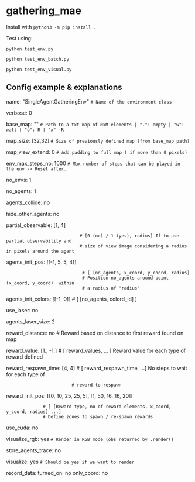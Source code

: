 # gathering_mae

Install with `python3 -m pip install .`

Test using: 

`python test_env.py`

`python test_env_batch.py`

`python test_env_visual.py`


## Config example & explanations

name: "SingleAgentGatheringEnv" `# Name of the environment class`

verbose: 0

base_map: "<path>"  `# Path to a txt map of NxM elements | ".": empty | "w": wall | "o": R | "x"
 -R`

map_size: [32,32] `# Size of previously defined map (from base_map path)`

map_view_extend: 0 `# Add padding to full map ( if more than 0 pixels)`

env_max_steps_no: 1000  `# Max number of steps that can be played in the env -> Reset after.`

no_envs: 1

no_agents: 1

agents_collide: no

hide_other_agents: no

partial_observable: [1, 4]  

                                # [0 (no) / 1 (yes), radius] If to use partial observability and
                                # size of view image considering a radius in pixels around the agent

agents_init_pos: [[-1, 5, 5, 4]] 
                                
                                 # [ [no_agents, x_coord, y_coord, radius] 
                                 # Position no_agents around point (x_coord, y_coord)  within
                                 # a radius of "radius"

agents_init_colors: [[-1, 0]] # [ [no_agents, colord_id] ]

use_laser: no

agents_laser_size: 2

reward_distance: no  # Reward based on distance to first reward found on map

reward_value: [1., -1.]  # [ reward_values, ... ] Reward value for each type of reward defined

reward_respawn_time: [4, 4]  # [ reward_respawn_time, ...] No steps to wait for each type of

                             # reward to respawn

reward_init_pos: [[0, 10, 25, 25, 5], [1, 50, 16, 16, 20]]

                  # [ [Reward type, no of reward elements, x_coord, y_coord, radius] ...]
                  # Define zones to spawn / re-spawn rewards

use_cuda: no

visualize_rgb: yes  `# Render in RGB mode (obs returned by .render()`

store_agents_trace: no

visualize: yes  `# Should be yes if we want to render`

record_data:
  turned_on: no
  only_coord: no
